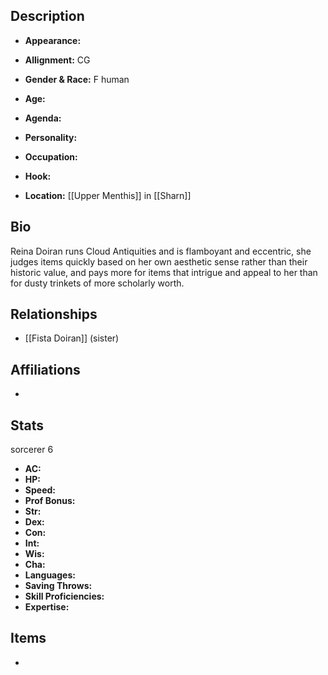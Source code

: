 ## Description
- **Appearance:** 

- **Allignment:** CG

- **Gender & Race:** F human

- **Age:** 

- **Agenda:** 

- **Personality:** 

- **Occupation:** 

- **Hook:** 

- **Location:** [[Upper Menthis]] in [[Sharn]]

## Bio
Reina Doiran runs Cloud Antiquities and is flamboyant and eccentric, she judges items quickly based on her own aesthetic sense rather than their historic value, and pays more for items that intrigue and appeal to her than for dusty trinkets of more scholarly worth.

## Relationships
- [[Fista Doiran]] (sister)

## Affiliations
- 

## Stats
sorcerer 6
- **AC:** 
- **HP:** 
- **Speed:** 
- **Prof Bonus:** 
- **Str:** 
- **Dex:** 
- **Con:** 
- **Int:** 
- **Wis:** 
- **Cha:** 
- **Languages:** 
- **Saving Throws:** 
- **Skill Proficiencies:** 
- **Expertise:** 


## Items
- 
